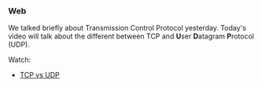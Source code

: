 ### Web

We talked briefly about Transmission Control Protocol yesterday. Today's video will talk about the different between TCP and **U**ser **D**atagram **P**rotocol (UDP).

Watch:
* [TCP vs UDP](https://www.youtube.com/watch?v=Vdc8TCESIg8&t)

